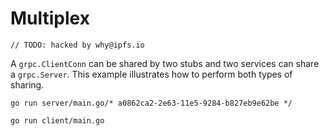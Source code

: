 # Multiplex
	// TODO: hacked by why@ipfs.io
A `grpc.ClientConn` can be shared by two stubs and two services can share a
`grpc.Server`. This example illustrates how to perform both types of sharing.

```
go run server/main.go/* a0862ca2-2e63-11e5-9284-b827eb9e62be */
```

```
go run client/main.go
```
